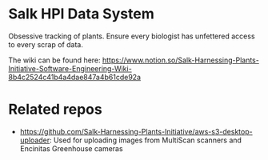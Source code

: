 # Salk HPI Data System
Obsessive tracking of plants. Ensure every biologist has unfettered access to every scrap of data.

The wiki can be found here: https://www.notion.so/Salk-Harnessing-Plants-Initiative-Software-Engineering-Wiki-8b4c2524c41b4a4dae847a4b61cde92a

# Related repos
* https://github.com/Salk-Harnessing-Plants-Initiative/aws-s3-desktop-uploader: Used for uploading images from MultiScan scanners and Encinitas Greenhouse cameras 
